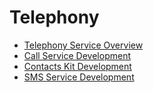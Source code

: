 # Telephony

- [Telephony Service Overview](telephony-overview.md)
- [Call Service Development](telephony-call.md)
- [Contacts Kit Development](contacts-intro.md)
- [SMS Service Development](telephony-sms.md)